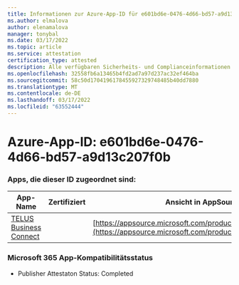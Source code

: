 ```yaml
---
title: Informationen zur Azure-App-ID für e601bd6e-0476-4d66-bd57-a9d13c207f0b
ms.author: elmalova
author: elenamalova
manager: tonybal
ms.date: 03/17/2022
ms.topic: article
ms.service: attestation
certification_type: attested
description: Alle verfügbaren Sicherheits- und Complianceinformationen für e601bd6e-0476-4d66-bd57-a9d13c207f0b.
ms.openlocfilehash: 32558fb6a13465b4fd2ad7a97d237ac32ef464ba
ms.sourcegitcommit: 58c50d1704196178455927329748485b40dd7880
ms.translationtype: MT
ms.contentlocale: de-DE
ms.lasthandoff: 03/17/2022
ms.locfileid: "63552444"
---
```

# <a name="azure-app-id-e601bd6e-0476-4d66-bd57-a9d13c207f0b"></a>Azure-App-ID: e601bd6e-0476-4d66-bd57-a9d13c207f0b


### <a name="apps-associated-with-this-id"></a>Apps, die dieser ID zugeordnet sind:
| **App-Name** | **Zertifiziert** | **Ansicht in AppSource** |
|--------------|---------------|-----------------------|
| [TELUS Business Connect](../forward/WA200002300.md) |  | [https://appsource.microsoft.com/product/office/WA200002300](https://appsource.microsoft.com/product/office/WA200002300) |

### <a name="microsoft-365-app-compliance-status"></a>Microsoft 365 App-Kompatibilitätsstatus
- Publisher Attestaton Status: Completed
